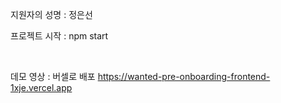 지원자의 성명 : 정은선
<br/>

프로젝트 시작 : npm start

<br/>

데모 영상 : 버셀로 배포
https://wanted-pre-onboarding-frontend-1xje.vercel.app
